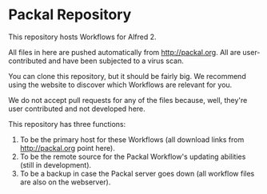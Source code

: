 Packal Repository
==========

This repository hosts Workflows for Alfred 2.

All files in here are pushed automatically from http://packal.org. All are user-contributed and have been subjected to a virus scan.

You can clone this repository, but it should be fairly big. We recommend using the website to discover which Workflows are relevant for you.

We do not accept pull requests for any of the files because, well, they're user contributed and not developed here.

This repository has three functions:
 1. To be the primary host for these Workflows (all download links from http://packal.org point here).
 2. To be the remote source for the Packal Workflow's updating abilities (still in development).
 3. To be a backup in case the Packal server goes down (all workflow files are also on the webserver).
